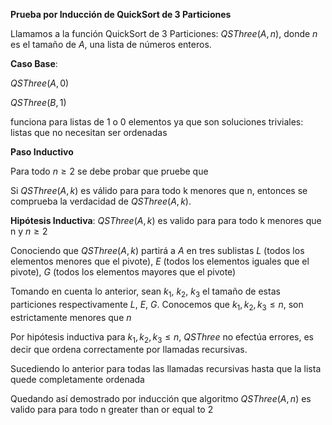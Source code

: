 **Prueba por Inducción de QuickSort de 3 Particiones**

Llamamos a la función QuickSort de 3 Particiones: $QSThree(A,n)$, donde $n$ es el tamaño de $A$, una lista de números enteros.

**Caso Base**:

$QSThree(A,0)$

$QSThree(B,1)$

funciona para listas de 1 o 0 elementos ya que son soluciones triviales: listas que no necesitan ser ordenadas

**Paso Inductivo**

Para todo $n \geq 2$ se debe probar que pruebe que

Si $QSThree(A,k)$ es válido para para todo k menores que n, entonces se comprueba la verdacidad de $QSThree(A,k)$.

**Hipótesis Inductiva**: $QSThree(A,k)$ es valido para para todo k menores que n y $n\geq 2$

Conociendo que $QSThree(A,k)$ partirá a $A$ en tres sublistas $L$ (todos los elementos menores que el pivote), $E$ (todos los elementos iguales que el pivote), $G$ (todos los elementos mayores que el pivote)

Tomando en cuenta lo anterior, sean $k_1$, $k_2$, $k_3$ el tamaño de estas particiones respectivamente $L$, $E$, $G$. Conocemos que $k_1, k_2, k_3 \leq n$, son estrictamente menores que $n$

Por hipótesis inductiva para $k_1, k_2, k_3 \leq n$, $QSThree$ no efectúa errores, es decir que ordena correctamente por llamadas recursivas.

Sucediendo lo anterior para todas las llamadas recursivas hasta que la lista quede completamente ordenada

Quedando así demostrado por inducción que algoritmo $QSThree(A,n)$ es valido para para todo n greater than or equal to 2
